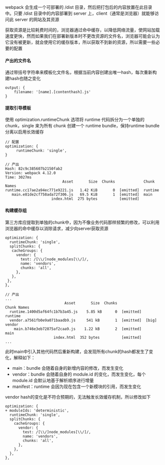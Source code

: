 webpack 会生成一个可部署的 /dist 目录，然后把打包后的内容放置在此目录中。只要 /dist 目录中的内容部署到 server 上，client（通常是浏览器）就能够访问此 server 的网站及其资源

获取资源是比较耗费时间的，浏览器通过命中缓存，以降低网络流量，使网站加载速度更快，然而如果我们在部署新版本时不更改资源的文件名，浏览器可能会认为它没有被更新，就会使用它的缓存版本，所以获取不到新的资源，所以需要一些必要的配置

#### 产出的文件名

通过带括号字符串来模板化文件名，根据当前内容创建出唯一hash，每次重新构建hash也随之变化

```
output: {
    filename: '[name].[contenthash].js'
}
```

#### 提取引导模板

使用 optimization.runtimeChunk 选项将 runtime 代码拆分为一个单独的 chunk，single 来为所有 chunk 创建一个 runtime bundle，保持runtime bundle分离以启用长效缓存

```
// 配置
optimization: {
     runtimeChunk: 'single',
}

// 产出
Hash: 82c9c385607b2150fab2
Version: webpack 4.12.0
Time: 3027ms
                          Asset       Size  Chunks             Chunk Names
runtime.cc17ae2a94ec771e9221.js   1.42 KiB       0  [emitted]  runtime
   main.e81de2cf758ada72f306.js   69.5 KiB       1  [emitted]  main
                     index.html  275 bytes          [emitted]
```

#### 构建缓存组

第三方库应提取到单独的chunk中，因为不像业务代码那样频繁的修改，可以利用浏览器的命中缓存以消除请求，减少向server获取资源

```
optimization: {
  runtimeChunk: 'single',
  splitChunks: {
   cacheGroups: {
     vendor: {
       test: /[\\/]node_modules[\\/]/,
       name: 'vendors',
       chunks: 'all',
     },
   },
 },
},

// 产出
...
                           Asset       Size  Chunks                    Chunk Names
  runtime.1400d5af64fc1b7b3a45.js    5.85 kB      0  [emitted]         runtime
  vendor.a7561fb0e9a071baadb9.js     541 kB       1  [emitted]  [big]  vendor
    main.b746e3eb72875af2caa9.js    1.22 kB       2  [emitted]         main
                      index.html  352 bytes          [emitted]
...
```

此时main中引入其他代码然后重新构建，会发现所有chunk的hash都发生了变化，解释如下：

- main：bundle 会随着自身的新增内容的修改，而发生变化
- vendor：bundle 会随着自身的 module.id 的变化，而发生变化，每个 module.id 会默认地基于解析顺序进行增量
- manifest：runtime 会因为现在包含一个新模块的引用，而发生变化

vendor hash的变化是不符合预期的，无法触发长效缓存机制，所以修改如下

```
optimization: {
+ moduleIds: 'deterministic',
  runtimeChunk: 'single',
  splitChunks: {
    cacheGroups: {
      vendor: {
        test: /[\\/]node_modules[\\/]/,
        name: 'vendors',
        chunks: 'all',
      },
    },
  },
},
```

